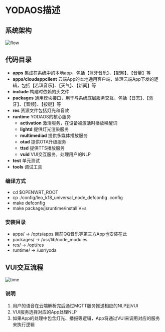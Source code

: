 # YODAOS描述

## 系统架构

![flow](../../../../asset/01-overview-flow.png)

## 代码目录

- **apps** 集成在系统中的本地app，包括【蓝牙音乐】、【配网】、【音量】等
- **apps/cloudappclient** 云端App的本地通用客户端，处理云端App下发的逻辑，包括【若琪音乐】、【天气】、【新闻】等
- **include** 构建时依赖的头文件
- **packages** 通用模块接口，用于与系统底层服务交互，包括【日志】、【蓝牙】、【音频】、【按键】等
- **res** 资源文件包括灯光和音效
- **runtime** YODAOS的核心服务
  - **activation** 激活服务，在设备被激活时播放唤醒词
  - **lightd** 提供灯光渲染服务
  - **multimediad** 提供多媒体播放服务
  - **otad** 提供OTA升级服务
  - **ttsd** 提供TTS播放服务
  - **vuid** VUI交互服务，处理用户的NLP
- **test**  单元测试
- **tools** 调试工具

### 编译方式

- cd $OPENWRT_ROOT
- cp ./config/leo_k18_universal_node_defconfig .config
- make defconfig
- make package/jsruntime/install V=s

### 安装目录

- apps/ -> /opts/apps 目前QQ音乐等第三方App也安装在此
- packages/ -> /usr/lib/node_modules
- res/ -> /opt/res
- runtime/ -> /usr/yoda

## VUI交互流程

![time](../../../../asset/01-overview-time.png)

### 说明

1. 用户的语音在云端解析完后通过MQTT服务推送相应的NLP到VUI
2. VUI服务选择对应的App处理NLP
3. 如果App的处理中包含灯光、播报等逻辑，App将通过VUI来调用对应的服务来执行逻辑